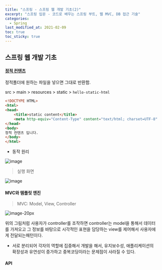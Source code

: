 ```yaml
---
title: "스프링 - 스프링 웹 개발 기초(2)"
excerpt: "스프링 입문 - 코드로 배우는 스프링 부트, 웹 MVC, DB 접근 기술"
categories:
  - Spring
last_modified_at: 2021-02-09
toc: true
toc_sticky: true
---
```


## 스프링 웹 개발 기초



#### [정적 컨텐츠](https://docs.spring.io/spring-boot/docs/current/reference/htmlsingle/#boot-features-spring-mvc-static-content)

정적폴더에 원하는 파일을 넣으면 그대로 반환함.

src > main > resources > static > `hello-static-html` 

```html
<!DOCTYPE HTML>
<html>
<head>
    <title>static content</title>
    <meta http-equiv="Content-Type" content="text/html; charset=UTF-8" />
</head>
<body>
정적 컨텐츠 입니다.
</body>
</html>
```

- 동작 원리

![image](https://user-images.githubusercontent.com/17541671/107272665-627b9300-6a91-11eb-9596-2e79ef755ece.png)



> 실행 화면

![image](https://user-images.githubusercontent.com/17541671/107272407-fdc03880-6a90-11eb-871d-da92828273b2.png)



#### MVC와 템플릿 엔진

> MVC: Model, View, Controller

![image-20px](https://user-images.githubusercontent.com/17541671/107273153-08c79880-6a92-11eb-9cae-c38b348426b7.png)

위의 그림처럼 사용자가 controller를 조작하면 controller는 model을 통해서 데이터를 가져오고 그 정보를 바탕으로 시각적인 표현을 담당하는 view를 제어해서 사용자에게 전달되는패턴이다.

- 서로 분리되어 각자의 역할에 집중해서 개발을 해서, 유지보수성, 애플리케이션의 확장성과 유연성이 증가하고 중복코딩이라는 문제점이 사라질 수 있다.



#### API